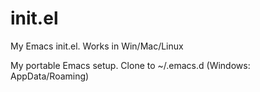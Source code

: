 # init.el
My Emacs init.el. Works in Win/Mac/Linux

My portable Emacs setup. Clone to ~/.emacs.d (Windows: AppData/Roaming)
